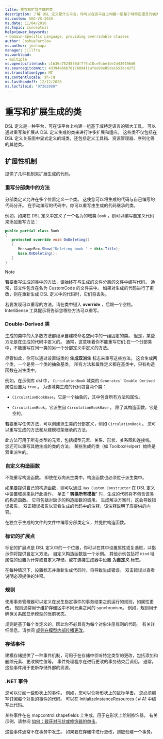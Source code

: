 ```yaml
---
title: 重写和扩展生成的类
description: 了解 DSL 定义是什么平台，你可以在该平台上构建一组基于域特定语言的强大工具。
ms.custom: SEO-VS-2020
ms.date: 11/04/2016
ms.topic: conceptual
helpviewer_keywords:
- Domain-Specific Language, providing overridable classes
author: JoshuaPartlow
ms.author: joshuapa
manager: jillfra
ms.workload:
- multiple
ms.openlocfilehash: c1b36a7524530df7f9a18ce9abe1de2d430156d6
ms.sourcegitcommit: 4d394866b7817689411afee98e85da1653ec42f2
ms.translationtype: MT
ms.contentlocale: zh-CN
ms.lasthandoff: 12/12/2020
ms.locfileid: "97362088"
---
```

# <a name="override-and-extend-the-generated-classes"></a>重写和扩展生成的类

DSL 定义是一种平台，可在该平台上构建一组基于域特定语言的强大工具。 可以通过重写和扩展从 DSL 定义生成的类来进行许多扩展和适应。 这些类不仅包括在 DSL 定义关系图中显式定义的域类，还包括定义工具箱、资源管理器、序列化等的其他类。

## <a name="extensibility-mechanisms"></a>扩展性机制

提供了几种机制来扩展生成的代码。

### <a name="override-methods-in-a-partial-class"></a>重写分部类中的方法

分部类定义允许在多个位置定义一个类。 这使您可以将生成的代码与自己编写的代码分开。 在手动编写的代码中，你可以重写由生成的代码继承的类。

例如，如果在 DSL 定义中定义了一个名为的域类 `Book` ，则可以编写自定义代码来添加重写方法：

```csharp
public partial class Book
{
   protected override void OnDeleting()
   {
      MessageBox.Show("Deleting book " + this.Title);
      base.OnDeleting();
   }
}
```

> [!NOTE]
> 若要重写生成的类中的方法，请始终在与生成的文件分离的文件中编写代码。 通常，该文件包含在名为 CustomCode 的文件夹中。 如果对生成的代码进行了更改，则在重新生成 DSL 定义中的代码时，它们将丢失。

若要发现可以重写的方法，请在类中键入 **override** ，后跟一个空格。 IntelliSense 工具提示将告诉您哪些方法可以重写。

### <a name="double-derived-classes"></a>Double-Derived 类

生成的类中的大多数方法都继承自建模命名空间中的一组固定的类。 但是，某些方法是在生成的代码中定义的。 通常，这意味着你不能重写它们;在一个分部类中，不能重写在同一类的另一个分部定义中定义的方法。

尽管如此，你可以通过设置域类的 **生成双派生** 标志来重写这些方法。 这会生成两个类，一个是另一个类的抽象基类。 所有方法和属性定义都在基类中，只有构造函数在派生类中。

例如，在示例库 dsl 中， `CirculationBook` 域类的 `Generates``Double Derived` 属性设置为 `true` 。 为该域类生成的代码包含两个类：

- `CirculationBookBase`，它是一个抽象的，其中包含所有方法和属性。

- `CirculationBook`，它派生自 `CirculationBookBase` 。 除了其构造函数，它是空的。

若要重写任何方法，可以创建派生类的分部定义，例如 `CirculationBook` 。 您可以重写生成的方法和从建模框架继承的方法。

此方法可用于所有类型的元素，包括模型元素、关系、形状、关系图和连接线。 您还可以重写其他生成的类的方法。 某些生成的类（如 ToolboxHelper）始终是双重派生的。

### <a name="custom-constructors"></a>自定义构造函数

不能重写构造函数。 即使在双向派生类中，构造函数也必须位于派生类中。

如果要提供自己的构造函数，则可以通过 `Has Custom Constructor` 在 DSL 定义中设置域类来执行此操作。 单击 " **转换所有模板**" 时，生成的代码将不包含该类的构造函数。 它将包括对缺少的构造函数的调用。 生成解决方案时，这会导致错误报告。 双击错误报告以查看生成的代码中的注释，该注释说明了应提供的内容。

在独立于生成的文件的文件中编写分部类定义，并提供构造函数。

### <a name="flagged-extension-points"></a>标记的扩展点

标记的扩展点是 DSL 定义中的一个位置，你可以在其中设置属性或复选框，以指示你将提供自定义方法。 自定义构造函数是一个示例。 其他示例包括将 `Kind` 域属性的设置为计算或自定义存储，或在连接生成器中设置 **为自定义** 标志。

在每种情况下，设置标志并重新生成代码时，将导致生成错误。 双击错误以查看说明必须提供的注释。

### <a name="rules"></a>规则

使用事务管理器可以定义在发生指定事件的事务结束之前运行的规则，如属性更改。 规则通常用于维护存储区中不同元素之间的 synchronism。 例如，规则用于确保关系图显示模型的当前状态。

规则是基于每个类定义的，因此你不必具有为每个对象注册规则的代码。 有关详细信息，请参阅 [规则在模型内部传播更改](../modeling/rules-propagate-changes-within-the-model.md)。

### <a name="store-events"></a>存储事件

建模存储提供了一种事件机制，可用于在存储中侦听特定类型的更改，包括添加和删除元素、更改属性值等。 事件处理程序在进行更改的事务结束后调用。 通常，这些事件用于更新存储外部的资源。

### <a name="net-events"></a>.NET 事件

您可以订阅一些形状上的事件。 例如，您可以侦听形状上的鼠标单击。 您必须编写订阅每个对象的事件的代码。 可以在 InitializeInstanceResources ( # A1 中编写此代码。

某些事件在在 mapcontrol.shapefields 上生成，用于在形状上绘制修饰器。 有关示例，请参阅 [如何：截获对形状或修饰器的单击](../modeling/how-to-intercept-a-click-on-a-shape-or-decorator.md)。

这些事件通常不在事务中发生。 如果要在存储中进行更改，则应创建一个事务。
